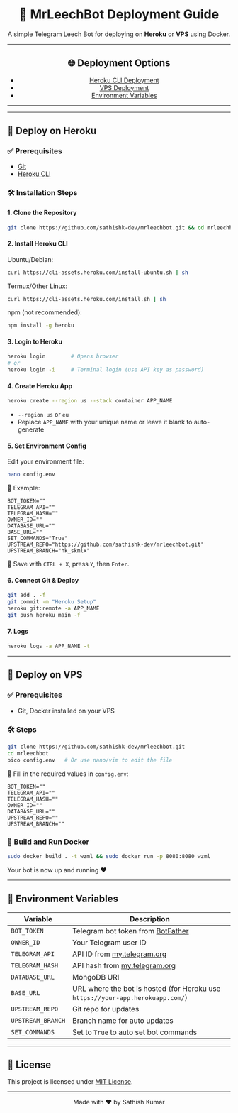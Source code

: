 <div align="center">

# 🚀 MrLeechBot Deployment Guide

A simple Telegram Leech Bot for deploying on **Heroku** or **VPS** using Docker.

---

## 🌐 Deployment Options

* [Heroku CLI Deployment](#-deploy-on-heroku)
* [VPS Deployment](#-deploy-on-vps)
* [Environment Variables](#-environment-variables)

---

</div>

---

## 💜 Deploy on Heroku

### ✅ Prerequisites

* [Git](https://git-scm.com/downloads)
* [Heroku CLI](https://devcenter.heroku.com/articles/heroku-cli#install-the-heroku-cli)

### 🛠️ Installation Steps

#### 1. Clone the Repository

```bash
git clone https://github.com/sathishk-dev/mrleechbot.git && cd mrleechbot
```

#### 2. Install Heroku CLI

Ubuntu/Debian:

```bash
curl https://cli-assets.heroku.com/install-ubuntu.sh | sh
```

Termux/Other Linux:

```bash
curl https://cli-assets.heroku.com/install.sh | sh
```

npm (not recommended):

```bash
npm install -g heroku
```

#### 3. Login to Heroku

```bash
heroku login        # Opens browser
# or
heroku login -i     # Terminal login (use API key as password)
```

#### 4. Create Heroku App

```bash
heroku create --region us --stack container APP_NAME
```

* `--region us` or `eu`
* Replace `APP_NAME` with your unique name or leave it blank to auto-generate

#### 5. Set Environment Config

Edit your environment file:

```bash
nano config.env
```

🧪 Example:

```env
BOT_TOKEN=""
TELEGRAM_API=""
TELEGRAM_HASH=""
OWNER_ID=""
DATABASE_URL=""
BASE_URL=""
SET_COMMANDS="True"
UPSTREAM_REPO="https://github.com/sathishk-dev/mrleechbot.git"
UPSTREAM_BRANCH="hk_skmlx"
```

📌 Save with `CTRL + X`, press `Y`, then `Enter`.

#### 6. Connect Git & Deploy

```bash
git add . -f
git commit -m "Heroku Setup"
heroku git:remote -a APP_NAME
git push heroku main -f
```

#### 7. Logs

```bash
heroku logs -a APP_NAME -t
```

---

## 🚩 Deploy on VPS

### ✅ Prerequisites

* Git, Docker installed on your VPS

### 🛠️ Steps

```bash
git clone https://github.com/sathishk-dev/mrleechbot.git
cd mrleechbot
pico config.env   # Or use nano/vim to edit the file
```

📃 Fill in the required values in `config.env`:

```env
BOT_TOKEN=""
TELEGRAM_API=""
TELEGRAM_HASH=""
OWNER_ID=""
DATABASE_URL=""
UPSTREAM_REPO=""
UPSTREAM_BRANCH=""
```

### 🌟 Build and Run Docker

```bash
sudo docker build . -t wzml && sudo docker run -p 8080:8080 wzml
```

Your bot is now up and running ❤️

---

## 🔢 Environment Variables

| Variable          | Description                                                                    |
| ----------------- | ------------------------------------------------------------------------------ |
| `BOT_TOKEN`       | Telegram bot token from [BotFather](https://t.me/BotFather)                    |
| `OWNER_ID`        | Your Telegram user ID                                                          |
| `TELEGRAM_API`    | API ID from [my.telegram.org](https://my.telegram.org)                         |
| `TELEGRAM_HASH`   | API hash from [my.telegram.org](https://my.telegram.org)                       |
| `DATABASE_URL`    | MongoDB URI                                                                    |
| `BASE_URL`        | URL where the bot is hosted (for Heroku use `https://your-app.herokuapp.com/`) |
| `UPSTREAM_REPO`   | Git repo for updates                                                           |
| `UPSTREAM_BRANCH` | Branch name for auto updates                                                   |
| `SET_COMMANDS`    | Set to `True` to auto set bot commands                                         |

---

## 📖 License

This project is licensed under [MIT License](LICENSE).

---

<div align="center">
  Made with ❤️ by Sathish Kumar
</div>
